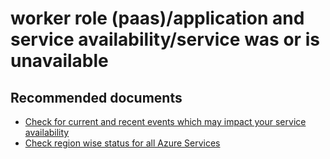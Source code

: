 <properties
	pageTitle="worker role (paas)/application and service availability/service was or is unavailable"
	description="worker role (paas)/application and service availability/service was or is unavailable"
	service="microsoft.classiccompute"
	resource="domainnames"
	authors="chiragpavecha"
	displayOrder=""
	selfHelpType="generic"
	supportTopicIds="32591241"
	resourceTags=""
	productPesIds="13185"
	cloudEnvironments="public"
/>

# worker role (paas)/application and service availability/service was or is unavailable

## **Recommended documents**

* [Check for current and recent events which may impact your service availability](https://azure.microsoft.com/status/history)<br>
* [Check region wise status for all Azure Services](https://azure.microsoft.com/status/)
